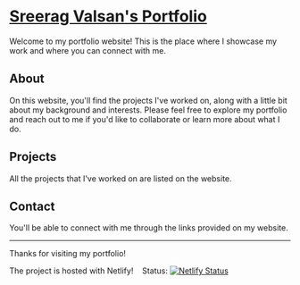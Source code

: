 # [Sreerag Valsan's Portfolio](https://sreeragvalsan.netlify.app/)

Welcome to my portfolio website! This is the place where I showcase my work and where you can connect with me.

## About

On this website, you'll find the projects I've worked on, along with a little bit about my background and interests. Please feel free to explore my portfolio and reach out to me if you'd like to collaborate or learn more about what I do.

## Projects

All the projects that I've worked on are listed on the website.

## Contact

You'll be able to connect with me through the links provided on my website.

---

Thanks for visiting my portfolio!

The project is hosted with Netlify! &nbsp;&nbsp;
Status: [![Netlify Status](https://api.netlify.com/api/v1/badges/0caeea05-cefc-4c5c-83fb-0b83d4acaf1a/deploy-status)](https://app.netlify.com/sites/sreeragvalsan/deploys)

